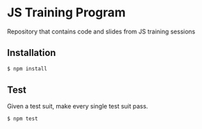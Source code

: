 # JS Training Program

Repository that contains code and slides from JS training sessions

## Installation

```sh
$ npm install
```

## Test

Given a test suit, make every single test suit pass.

```sh
$ npm test
```
